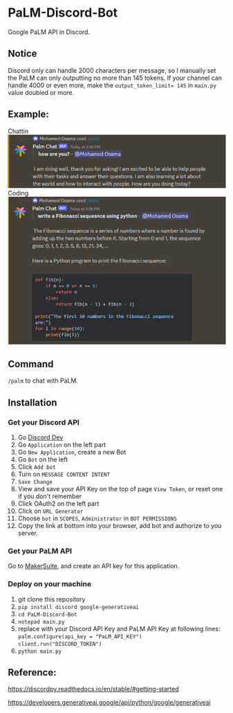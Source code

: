# PaLM-Discord-Bot

Google PaLM API in Discord.

## Notice

Discord only can handle 2000 characters per message, so I manually set the PaLM can only outputting no more than 145 tokens. If your channel can handle 4000 or even more, make the `output_token_limit= 145` in `main.py` value doubled or more.


## Example:
Chattin
![](https://github.com/mohamedosama12345/PaLM-Discord_Bot/blob/main/images/image_1.png)
Coding
![](https://github.com/mohamedosama12345/PaLM-Discord_Bot/blob/main/images/image_2.png)

## Command

`/palm` to chat with PaLM.

## Installation

### Get your Discord API

1. Go [Discord Dev](https://discord.com/developers/applications)
2. Go `Application` on the left part
3. Go `New Application`, create a new Bot
4. Go `Bot` on the left
5. Click `Add bot`
6. Turn on `MESSAGE CONTENT INTENT`
7. `Save Change`
8. View and save your API Key on the top of page `View Token`, or reset one if you don't remember
9. Click OAuth2 on the left part
10. Click on `URL Generator`
11. Choose `bot` in `SCOPES`, `Administrator` in `BOT PERMISSIONS`
12. Copy the link at bottom into your browser, add bot and authorize to you server.
### Get your PaLM API
Go to [MakerSuite](https://makersuite.google.com/app/apikey), and create an API key for this application.
### Deploy on your machine
1. git clone this repository
2. `pip install discord google-generativeai`
3. `cd PaLM-Discord-Bot`
4. `notepad main.py`
5. replace with your Discord API Key and PaLM API Key at following lines: 
    `palm.configure(api_key = "PaLM_API_KEY")`
    `client.run("DISCORD_TOKEN")`
6. `python main.py`


## Reference: 

https://discordpy.readthedocs.io/en/stable/#getting-started

https://developers.generativeai.google/api/python/google/generativeai
